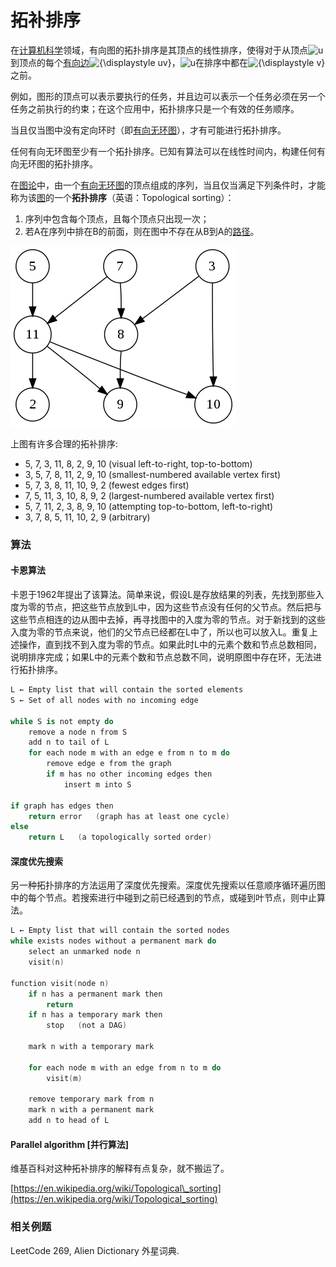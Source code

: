 # 拓补排序

在[计算机科学](https://zh.wikipedia.org/wiki/%E8%AE%A1%E7%AE%97%E6%9C%BA%E7%A7%91%E5%AD%A6)领域，有向图的拓扑排序是其顶点的线性排序，使得对于从顶点![ u ](https://wikimedia.org/api/rest_v1/media/math/render/svg/c3e6bb763d22c20916ed4f0bb6bd49d7470cffd8)到顶点的每个[有向边](https://zh.wikipedia.org/wiki/%E6%9C%89%E5%90%91%E8%BE%B9)![{\displaystyle uv}](https://wikimedia.org/api/rest_v1/media/math/render/svg/4e6b4c628431f1c0bdf17baf5b94d2f46caa4c5f)，![ u ](https://wikimedia.org/api/rest_v1/media/math/render/svg/c3e6bb763d22c20916ed4f0bb6bd49d7470cffd8)在排序中都在![{\displaystyle v}](https://wikimedia.org/api/rest_v1/media/math/render/svg/e07b00e7fc0847fbd16391c778d65bc25c452597)之前。

例如，图形的顶点可以表示要执行的任务，并且边可以表示一个任务必须在另一个任务之前执行的约束；在这个应用中，拓扑排序只是一个有效的任务顺序。

当且仅当图中没有定向环时（即[有向无环图](https://zh.wikipedia.org/wiki/%E6%9C%89%E5%90%91%E6%97%A0%E7%8E%AF%E5%9B%BE)），才有可能进行拓扑排序。

任何有向无环图至少有一个拓扑排序。已知有算法可以在线性时间内，构建任何有向无环图的拓扑排序。

在[图论](https://zh.wikipedia.org/wiki/%E5%9B%BE%E8%AE%BA)中，由一个[有向无环图](https://zh.wikipedia.org/wiki/%E6%9C%89%E5%90%91%E6%97%A0%E7%8E%AF%E5%9B%BE)的顶点组成的序列，当且仅当满足下列条件时，才能称为该[图](https://zh.wikipedia.org/wiki/%E5%9B%BE)的一个**拓扑排序**（英语：Topological sorting）：

1. 序列中包含每个顶点，且每个顶点只出现一次；
2. 若A在序列中排在B的前面，则在图中不存在从B到A的[路径](https://zh.wikipedia.org/wiki/%E8%B7%AF%E5%BE%84_%28%E5%9B%BE%E8%AE%BA%29)。

![&#x6709;&#x5411;&#x65E0;&#x73AF;&#x56FE;&#x793A;&#x4F8B;](../../../.gitbook/assets/directed_acyclic_graph_2.svg.png)

 上图有许多合理的拓补排序:

* 5, 7, 3, 11, 8, 2, 9, 10 \(visual left-to-right, top-to-bottom\)
* 3, 5, 7, 8, 11, 2, 9, 10 \(smallest-numbered available vertex first\)
* 5, 7, 3, 8, 11, 10, 9, 2 \(fewest edges first\)
* 7, 5, 11, 3, 10, 8, 9, 2 \(largest-numbered available vertex first\)
* 5, 7, 11, 2, 3, 8, 9, 10 \(attempting top-to-bottom, left-to-right\)
* 3, 7, 8, 5, 11, 10, 2, 9 \(arbitrary\)

### 算法

#### 卡恩算法

卡恩于1962年提出了该算法。简单来说，假设L是存放结果的列表，先找到那些入度为零的节点，把这些节点放到L中，因为这些节点没有任何的父节点。然后把与这些节点相连的边从图中去掉，再寻找图中的入度为零的节点。对于新找到的这些入度为零的节点来说，他们的父节点已经都在L中了，所以也可以放入L。重复上述操作，直到找不到入度为零的节点。如果此时L中的元素个数和节点总数相同，说明排序完成；如果L中的元素个数和节点总数不同，说明原图中存在环，无法进行拓扑排序。

```kotlin
L ← Empty list that will contain the sorted elements
S ← Set of all nodes with no incoming edge

while S is not empty do
    remove a node n from S
    add n to tail of L
    for each node m with an edge e from n to m do
        remove edge e from the graph
        if m has no other incoming edges then
            insert m into S

if graph has edges then
    return error   (graph has at least one cycle)
else 
    return L   (a topologically sorted order)
```

#### 深度优先搜索

另一种拓扑排序的方法运用了深度优先搜索。深度优先搜索以任意顺序循环遍历图中的每个节点。若搜索进行中碰到之前已经遇到的节点，或碰到叶节点，则中止算法。

```kotlin
L ← Empty list that will contain the sorted nodes
while exists nodes without a permanent mark do
    select an unmarked node n
    visit(n)

function visit(node n)
    if n has a permanent mark then
        return
    if n has a temporary mark then
        stop   (not a DAG)

    mark n with a temporary mark

    for each node m with an edge from n to m do
        visit(m)

    remove temporary mark from n
    mark n with a permanent mark
    add n to head of L
```

#### Parallel algorithm \[并行算法\]

维基百科对这种拓补排序的解释有点复杂，就不搬运了。

[https://en.wikipedia.org/wiki/Topological\_sorting](https://en.wikipedia.org/wiki/Topological_sorting)

### 相关例题

LeetCode 269, Alien Dictionary 外星词典.

